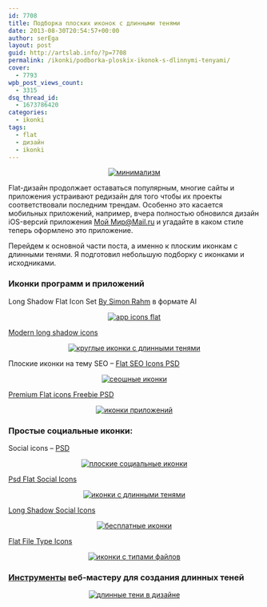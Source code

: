 ```yaml
---
id: 7708
title: Подборка плоских иконок с длинными тенями
date: 2013-08-30T20:54:57+00:00
author: serEga
layout: post
guid: http://artslab.info/?p=7708
permalink: /ikonki/podborka-ploskix-ikonok-s-dlinnymi-tenyami/
cover:
  - 7793
wpb_post_views_count:
  - 3315
dsq_thread_id:
  - 1673786420
categories:
  - ikonki
tags:
  - flat
  - дизайн
  - ikonki
---
```

<center>
  <a href="{{site.img_cdn}}/minimalizm_flat.jpg"><img src="{{site.img_cdn}}/minimalizm_flat-300x147.jpg" alt="минимализм" class="aligncenter size-medium wp-image-7796" srcset="{{site.img_cdn}}/minimalizm_flat-300x147.jpg 300w, {{site.img_cdn}}/minimalizm_flat.jpg 782w" sizes="(max-width: 300px) 100vw, 300px" /></a>
</center>

Flat-дизайн продолжает оставаться популярным, многие сайты и приложения устраивают редизайн для того чтобы их проекты соответствовали последним трендам. Особенно это касается мобильных приложений, например, вчера полностью обновился дизайн iOS-версий приложения [Мой Мир@Mail.ru](https://itunes.apple.com/ru/app/moj-mir-mail.ru/id598556821) и угадайте в каком стиле теперь оформлено это приложение.

Перейдем к основной части поста, а именно к плоским иконкам с длинными тенями. Я подготовил небольшую подборку с иконками и исходниками.

<!--more-->

### Иконки программ и приложений

Long Shadow Flat Icon Set <a href="http://www.hongkiat.com/blog/long-shadow-flat-icons/" target="_blank">By Simon Rahm</a> в формате AI

<center>
  <a href="{{site.img_cdn}}/long-shadow-flat-icons.jpg"><img src="{{site.img_cdn}}/long-shadow-flat-icons-300x200.jpg" alt="app icons flat" class="aligncenter size-medium wp-image-7790" srcset="{{site.img_cdn}}/long-shadow-flat-icons-300x200.jpg 300w, {{site.img_cdn}}/long-shadow-flat-icons.jpg 600w" sizes="(max-width: 300px) 100vw, 300px" /></a>
</center>

<a href="http://www.webdesignerdepot.com/2013/08/free-download-modern-long-shadow-icons/" target="_blank">Modern long shadow icons</a>

<center>
  <a href="{{site.img_cdn}}/krugliei_ploskie_ikonki.jpg"><img src="{{site.img_cdn}}/krugliei_ploskie_ikonki-300x243.jpg" alt="круглые иконки с длинными тенями" class="aligncenter size-medium wp-image-7791" srcset="{{site.img_cdn}}/krugliei_ploskie_ikonki-300x243.jpg 300w, {{site.img_cdn}}/krugliei_ploskie_ikonki-1024x832.jpg 1024w, {{site.img_cdn}}/krugliei_ploskie_ikonki.jpg 1564w" sizes="(max-width: 300px) 100vw, 300px" /></a>
</center>

Плоские иконки на тему SEO &#8211; <a href="http://www.webdesignerdepot.com/2013/07/free-download-12-flat-seo-icons/" target="_blank">Flat SEO Icons PSD</a>

<center>
  <a href="{{site.img_cdn}}/flat_seo_icons.jpg"><img src="{{site.img_cdn}}/flat_seo_icons-266x300.jpg" alt="сеошные иконки" class="aligncenter size-medium wp-image-7789" srcset="{{site.img_cdn}}/flat_seo_icons-266x300.jpg 266w, {{site.img_cdn}}/flat_seo_icons-909x1024.jpg 909w, {{site.img_cdn}}/flat_seo_icons.jpg 1564w" sizes="(max-width: 266px) 100vw, 266px" /></a>
</center>

[Premium Flat icons Freebie PSD](http://dribbble.com/shots/1216255-Premium-Flat-icons-Freebie)

<center>
  <a href="{{site.img_cdn}}/prilozheniya_ios_flat.png"><img src="{{site.img_cdn}}/prilozheniya_ios_flat-300x225.png" alt="иконки приложений" class="aligncenter size-medium wp-image-7801" srcset="{{site.img_cdn}}/prilozheniya_ios_flat-300x225.png 300w, {{site.img_cdn}}/prilozheniya_ios_flat.png 400w" sizes="(max-width: 300px) 100vw, 300px" /></a>
</center>

### Простые социальные иконки:

Social icons &#8211; <a href="http://dribbble.com/shots/1114918-Social-icons-freebie" target="_blank">PSD</a>

<center>
  <a href="{{site.img_cdn}}/socialnie_ikonki_flat.png"><img src="{{site.img_cdn}}/socialnie_ikonki_flat-300x225.png" alt="плоские социальные иконки" class="aligncenter size-medium wp-image-7786" srcset="{{site.img_cdn}}/socialnie_ikonki_flat-300x225.png 300w, {{site.img_cdn}}/socialnie_ikonki_flat.png 400w" sizes="(max-width: 300px) 100vw, 300px" /></a>
</center>

<a href="http://www.pixeden.com/social-icons/psd-flat-social-icons" target="_blank">Psd Flat Social Icons</a>

<center>
  <a href="{{site.img_cdn}}/social_flat_icons.jpg"><img src="{{site.img_cdn}}/social_flat_icons-300x159.jpg" alt="иконки с длинными тенями" class="aligncenter size-medium wp-image-7787" srcset="{{site.img_cdn}}/social_flat_icons-300x159.jpg 300w, {{site.img_cdn}}/social_flat_icons.jpg 640w" sizes="(max-width: 300px) 100vw, 300px" /></a>
</center>

<a href="http://dribbble.com/shots/1161858-Long-Shadow-Social-Icons" target="_blank">Long Shadow Social Icons</a>

<center>
  <a href="{{site.img_cdn}}/long-shadow-dribbble_1x.png"><img src="{{site.img_cdn}}/long-shadow-dribbble_1x-300x225.png" alt="бесплатные иконки" class="aligncenter size-medium wp-image-7788" srcset="{{site.img_cdn}}/long-shadow-dribbble_1x-300x225.png 300w, {{site.img_cdn}}/long-shadow-dribbble_1x.png 400w" sizes="(max-width: 300px) 100vw, 300px" /></a>
</center>

<a href="http://www.webiconset.com/file-type-icons/" target="_blank">Flat File Type Icons</a>

<center>
  <a href="{{site.img_cdn}}/File_Type_Icons___File_Extension_Icons_for_Download.png"><img src="{{site.img_cdn}}/File_Type_Icons___File_Extension_Icons_for_Download-300x245.png" alt="иконки с типами файлов" class="aligncenter size-medium wp-image-7802" srcset="{{site.img_cdn}}/File_Type_Icons___File_Extension_Icons_for_Download-300x245.png 300w, {{site.img_cdn}}/File_Type_Icons___File_Extension_Icons_for_Download.png 565w" sizes="(max-width: 300px) 100vw, 300px" /></a>
</center>

### [Инструменты](http://artslab.info/podborki/generatory-dlinnyx-tenej/ "Генераторы длинных теней") веб-мастеру для создания длинных теней

<center>
  <a href="{{site.img_cdn}}/Long_Shadows_Generator_-_by_Juani.png"><img src="{{site.img_cdn}}/Long_Shadows_Generator_-_by_Juani-300x169.png" alt="длинные тени в дизайне" class="aligncenter size-medium wp-image-7258" srcset="{{site.img_cdn}}/Long_Shadows_Generator_-_by_Juani-300x169.png 300w, {{site.img_cdn}}/Long_Shadows_Generator_-_by_Juani-1024x577.png 1024w, {{site.img_cdn}}/Long_Shadows_Generator_-_by_Juani.png 1079w" sizes="(max-width: 300px) 100vw, 300px" /></a>
</center>